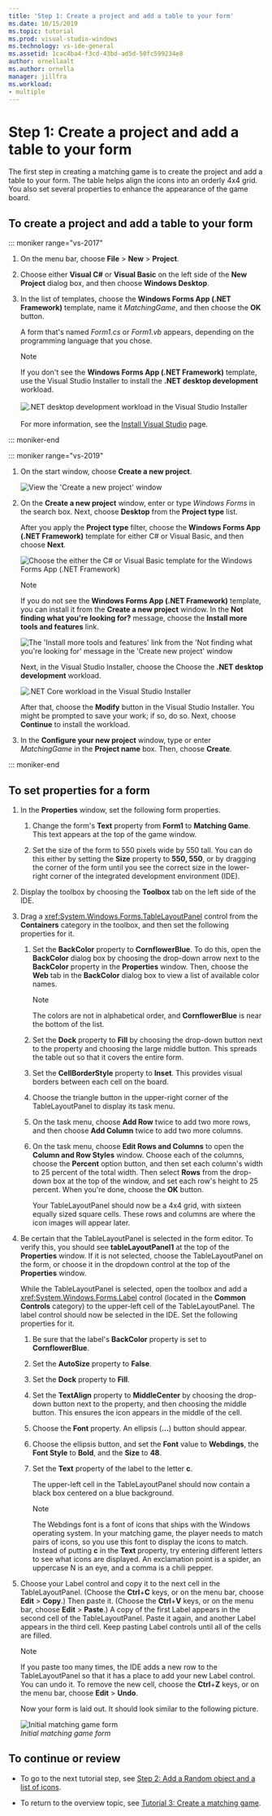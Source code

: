 ```yaml
---
title: 'Step 1: Create a project and add a table to your form'
ms.date: 10/15/2019
ms.topic: tutorial
ms.prod: visual-studio-windows
ms.technology: vs-ide-general
ms.assetid: 1cac4ba4-f3cd-43bd-ad5d-50fc599234e8
author: ornellaalt
ms.author: ornella
manager: jillfra
ms.workload:
- multiple
---
```

# Step 1: Create a project and add a table to your form

The first step in creating a matching game is to create the project and add a table to your form. The table helps align the icons into an orderly 4x4 grid. You also set several properties to enhance the appearance of the game board.

## To create a project and add a table to your form

::: moniker range="vs-2017"

1. On the menu bar, choose **File** > **New** > **Project**.

1. Choose either **Visual C#** or **Visual Basic** on the left side of the **New Project** dialog box, and then choose **Windows Desktop**.

1. In the list of templates, choose the **Windows Forms App (.NET Framework)** template, name it *MatchingGame*, and then choose the **OK** button.

    A form that's named *Form1.cs* or *Form1.vb* appears, depending on the programming language that you chose.

   > [!NOTE]
   > If you don't see the **Windows Forms App (.NET Framework)** template, use the Visual Studio Installer to install the **.NET desktop development** workload.<br/><br/>![.NET desktop development workload in the Visual Studio Installer](../ide/media/dot-net-desktop-dev-workload.png)<br/><br/> For more information, see the [Install Visual Studio](../install/install-visual-studio.md) page.

::: moniker-end

::: moniker range="vs-2019"

1. On the start window, choose **Create a new project**.

   ![View the 'Create a new project' window](../get-started/media/vs-2019/create-new-project-dark-theme.png)

1. On the **Create a new project** window, enter or type *Windows Forms* in the search box. Next, choose **Desktop** from the **Project type** list.

   After you apply the **Project type** filter, choose the **Windows Forms App (.NET Framework)** template for either C# or Visual Basic, and then choose **Next**.

   ![Choose the either the C# or Visual Basic template for the Windows Forms App (.NET Framework)](./media/create-new-project-search-winforms-filtered.png)

   > [!NOTE]
   > If you do not see the **Windows Forms App (.NET Framework)** template, you can install it from the **Create a new project** window. In the **Not finding what you're looking for?** message, choose the **Install more tools and features** link.
   >
   > ![The 'Install more tools and features' link from the 'Not finding what you're looking for' message in the 'Create new project' window](../get-started/media/vs-2019/not-finding-what-looking-for.png)
   >
   > Next, in the Visual Studio Installer, choose the Choose the **.NET desktop development** workload.
   >
   > ![.NET Core workload in the Visual Studio Installer](../ide/media/install-dot-net-desktop-env.png)
   >
   > After that, choose the **Modify** button in the Visual Studio Installer. You might be prompted to save your work; if so, do so. Next, choose **Continue** to install the workload.

1. In the **Configure your new project** window, type or enter *MatchingGame* in the **Project name** box. Then, choose **Create**.

::: moniker-end

## To set properties for a form

1. In the **Properties** window, set the following form properties.

   1. Change the form's **Text** property from **Form1** to **Matching Game**. This text appears at the top of the game window.

   2. Set the size of the form to 550 pixels wide by 550 tall. You can do this either by setting the **Size** property to **550, 550**, or by dragging the corner of the form until you see the correct size in the lower-right corner of the integrated development environment (IDE).

2. Display the toolbox by choosing the **Toolbox** tab on the left side of the IDE.

3. Drag a <xref:System.Windows.Forms.TableLayoutPanel> control from the **Containers** category in the toolbox, and then set the following properties for it.

   1. Set the **BackColor** property to **CornflowerBlue**. To do this, open the **BackColor** dialog box by choosing the drop-down arrow next to the **BackColor** property in the **Properties** window.  Then, choose the **Web** tab in the **BackColor** dialog box to view a list of available color names.

      > [!NOTE]
      > The colors are not in alphabetical order, and **CornflowerBlue** is near the bottom of the list.

   2. Set the **Dock** property to **Fill** by choosing the drop-down button next to the property and choosing the large middle button. This spreads the table out so that it covers the entire form.

   3. Set the **CellBorderStyle** property to **Inset**. This provides visual borders between each cell on the board.

   4. Choose the triangle button in the upper-right corner of the TableLayoutPanel to display its task menu.

   5. On the task menu, choose **Add Row** twice to add two more rows, and then choose **Add Column** twice to add two more columns.

   6. On the task menu, choose **Edit Rows and Columns** to open the **Column and Row Styles** window. Choose each of the columns, choose the **Percent** option button, and then set each column's width to 25 percent of the total width. Then select **Rows** from the drop-down box at the top of the window, and set each row's height to 25 percent. When you're done, choose the **OK** button.

      Your TableLayoutPanel should now be a 4x4 grid, with sixteen equally sized square cells. These rows and columns are where the icon images will appear later.

4. Be certain that the TableLayoutPanel is selected in the form editor. To verify this, you should see **tableLayoutPanel1** at the top of the **Properties** window. If it is not selected, choose the TableLayoutPanel on the form, or choose it in the dropdown control at the top of the **Properties** window.

    While the TableLayoutPanel is selected, open the toolbox and add a <xref:System.Windows.Forms.Label> control (located in the **Common Controls** category) to the upper-left cell of the TableLayoutPanel. The label control should now be selected in the IDE. Set the following properties for it.

   1. Be sure that the label's **BackColor** property is set to **CornflowerBlue**.

   2. Set the **AutoSize** property to **False**.

   3. Set the **Dock** property to **Fill**.

   4. Set the **TextAlign** property to **MiddleCenter** by choosing the drop-down button next to the property, and then choosing the middle button. This ensures the icon appears in the middle of the cell.

   5. Choose the **Font** property. An ellipsis (**...**) button should appear.

   6. Choose the ellipsis button, and set the **Font** value to **Webdings**, the **Font Style** to **Bold**, and the **Size** to **48**.

   7. Set the **Text** property of the label to the letter **c**.

        The upper-left cell in the TableLayoutPanel should now contain a black box centered on a blue background.

       > [!NOTE]
       > The Webdings font is a font of icons that ships with the Windows operating system. In your matching game, the player needs to match pairs of icons, so you use this font to display the icons to match. Instead of putting **c** in the **Text** property, try entering different letters to see what icons are displayed. An exclamation point is a spider, an uppercase N is an eye, and a comma is a chili pepper.

5. Choose your Label control and copy it to the next cell in the TableLayoutPanel. (Choose the **Ctrl**+**C** keys, or on the menu bar, choose **Edit** > **Copy**.) Then paste it. (Choose the **Ctrl**+**V** keys, or on the menu bar, choose **Edit** > **Paste**.) A copy of the first Label appears in the second cell of the TableLayoutPanel. Paste it again, and another Label appears in the third cell. Keep pasting Label controls until all of the cells are filled.

   > [!NOTE]
   > If you paste too many times, the IDE adds a new row to the TableLayoutPanel so that it has a place to add your new Label control. You can undo it. To remove the new cell, choose the **Ctrl**+**Z** keys, or on the menu bar, choose **Edit** > **Undo**.

    Now your form is laid out. It should look similar to the following picture.

    ![Initial matching game form](../ide/media/express_tut4step1.png)<br/>*Initial matching game form*

## To continue or review

- To go to the next tutorial step, see [Step 2: Add a Random object and a list of icons](../ide/step-2-add-a-random-object-and-a-list-of-icons.md).

- To return to the overview topic, see [Tutorial 3: Create a matching game](../ide/tutorial-3-create-a-matching-game.md).
